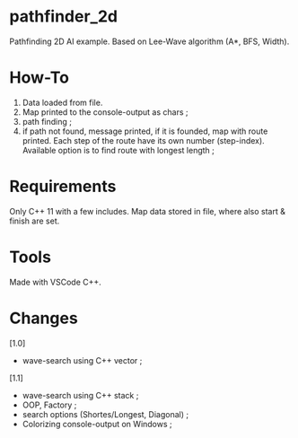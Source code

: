 # pathfinder_2d
Pathfinding 2D AI example. Based on Lee-Wave algorithm (A*, BFS, Width).

# How-To
1) Data loaded from file.
2) Map printed to the console-output as chars ;
3) path finding ;
4) if path not found, message printed, if it is founded, map with route printed. Each step of the route
have its own number (step-index). Available option is to find route with longest length ;

# Requirements
Only C++ 11 with a few includes.
Map data stored in file, where also start & finish are set.

# Tools
Made with VSCode C++.

# Changes
[1.0]
 - wave-search using C++ vector ;

[1.1]
 - wave-search using C++ stack ;
 - OOP, Factory ;
 - search options (Shortes/Longest, Diagonal) ;
 - Colorizing console-output on Windows ;
